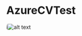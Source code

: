 # AzureCVTest

i![alt text](https://cdn.discordapp.com/attachments/323273074650775553/599073162382016512/unknown.png)
